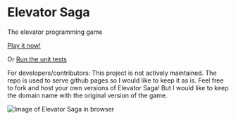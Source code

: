 # Elevator Saga

The elevator programming game

<!-- START doctoc generated TOC please keep comment here to allow auto update -->
<!-- END doctoc generated TOC please keep comment here to allow auto update -->

[Play it now!](http://play.elevatorsaga.com/)

Or [Run the unit tests](http://play.elevatorsaga.com/test/)

For developers/contributors: This project is not actively maintained. The repo is used to serve github pages so I would
like to keep it as is. Feel free to fork and host your own versions of Elevator Saga! But I would like to keep the
domain name with the original version of the game.

![Image of Elevator Saga in browser](https://raw.githubusercontent.com/magwo/elevatorsaga/master/images/screenshot.png)
